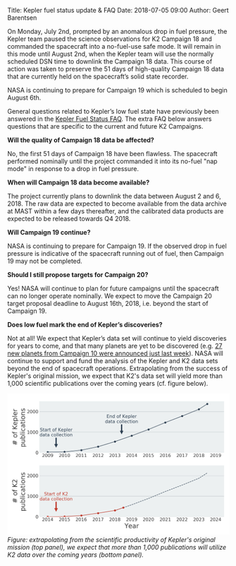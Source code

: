 Title: Kepler fuel status update & FAQ
Date: 2018-07-05 09:00
Author: Geert Barentsen

On Monday, July 2nd, prompted by an anomalous drop in fuel pressure,
the Kepler team paused the science observations for K2 Campaign 18
and commanded the spacecraft into a no-fuel-use safe mode.
It will remain in this mode until August 2nd,
when the Kepler team will use the normally scheduled DSN time to downlink the Campaign 18 data.
This course of action was taken to preserve the 51 days of high-quality Campaign 18 data
that are currently held on the spacecraft’s solid state recorder.

NASA is continuing to prepare for Campaign 19 which is scheduled to begin August 6th.

General questions related to Kepler’s low fuel state have previously been answered
in the [Kepler Fuel Status FAQ](https://www.nasa.gov/kepler/fuel-status-faq).
The extra FAQ below answers questions that are specific to the current and future K2 Campaigns.


**Will the quality of Campaign 18 data be affected?**

No, the first 51 days of Campaign 18 have been flawless.
The spacecraft performed nominally until the project commanded it
into its no-fuel "nap mode" in response to a drop in fuel pressure.

**When will Campaign 18 data become available?**

The project currently plans to downlink the data between August 2 and 6, 2018.
The raw data are expected to become available from the data archive at MAST
within a few days thereafter,
and the calibrated data products are expected to be released towards Q4 2018.

**Will Campaign 19 continue?**

NASA is continuing to prepare for Campaign 19.
If the observed drop in fuel pressure is indicative of the spacecraft running out of fuel,
then Campaign 19 may not be completed.

**Should I still propose targets for Campaign 20?**

Yes! NASA will continue to plan for future campaigns until the spacecraft can no longer operate nominally.
We expect to move the Campaign 20 target proposal deadline to August 16th, 2018,
i.e. beyond the start of Campaign 19.

**Does low fuel mark the end of Kepler’s discoveries?**

Not at all!
We expect that Kepler’s data set will continue to yield discoveries for years to come,
and that many planets are yet to be discovered
(e.g. <a href="https://arxiv.org/abs/1806.11504">27 new planets from Campaign 10 were announced just last week</a>).
NASA will continue to support and fund the analysis of the Kepler and K2 data sets
beyond the end of spacecraft operations.
Extrapolating from the success of Kepler's original mission,
we expect that K2's data set will yield more than 1,000 scientific publications over the coming years
(cf. figure below).

<p style="max-width: 600px;">
<img src="images/news/k2-publications-prediction-20180705.png">
<br>
<i>
Figure: extrapolating from the scientific productivity of Kepler's original mission (top panel), we expect that more than 1,000 publications will utilize K2 data over the coming years (bottom panel).
</i>
</p>